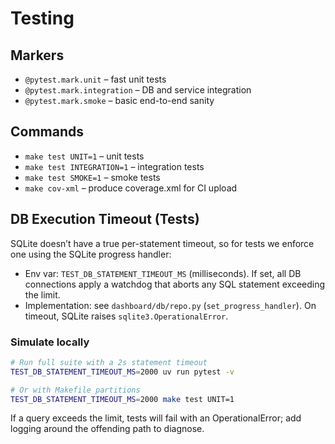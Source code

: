 # Testing

## Markers
- `@pytest.mark.unit` – fast unit tests
- `@pytest.mark.integration` – DB and service integration
- `@pytest.mark.smoke` – basic end-to-end sanity

## Commands
- `make test UNIT=1` – unit tests
- `make test INTEGRATION=1` – integration tests
- `make test SMOKE=1` – smoke tests
- `make cov-xml` – produce coverage.xml for CI upload

## DB Execution Timeout (Tests)

SQLite doesn’t have a true per-statement timeout, so for tests we enforce one using the SQLite progress handler:

- Env var: `TEST_DB_STATEMENT_TIMEOUT_MS` (milliseconds). If set, all DB connections apply a watchdog that aborts any SQL statement exceeding the limit.
- Implementation: see `dashboard/db/repo.py` (`set_progress_handler`). On timeout, SQLite raises `sqlite3.OperationalError`.

### Simulate locally

```bash
# Run full suite with a 2s statement timeout
TEST_DB_STATEMENT_TIMEOUT_MS=2000 uv run pytest -v

# Or with Makefile partitions
TEST_DB_STATEMENT_TIMEOUT_MS=2000 make test UNIT=1
```

If a query exceeds the limit, tests will fail with an OperationalError; add logging around the offending path to diagnose.
